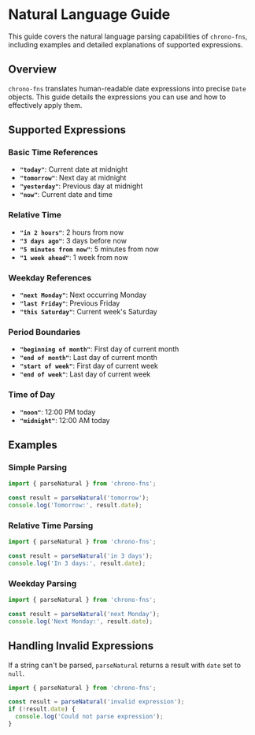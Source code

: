 # Natural Language Guide

This guide covers the natural language parsing capabilities of `chrono-fns`, including examples and detailed explanations of supported expressions.

## Overview

`chrono-fns` translates human-readable date expressions into precise `Date` objects. This guide details the expressions you can use and how to effectively apply them.

## Supported Expressions

### Basic Time References
- **`"today"`**: Current date at midnight
- **`"tomorrow"`**: Next day at midnight
- **`"yesterday"`**: Previous day at midnight
- **`"now"`**: Current date and time

### Relative Time
- **`"in 2 hours"`**: 2 hours from now
- **`"3 days ago"`**: 3 days before now
- **`"5 minutes from now"`**: 5 minutes from now
- **`"1 week ahead"`**: 1 week from now

### Weekday References
- **`"next Monday"`**: Next occurring Monday
- **`"last Friday"`**: Previous Friday
- **`"this Saturday"`**: Current week's Saturday

### Period Boundaries
- **`"beginning of month"`**: First day of current month
- **`"end of month"`**: Last day of current month
- **`"start of week"`**: First day of current week
- **`"end of week"`**: Last day of current week

### Time of Day
- **`"noon"`**: 12:00 PM today
- **`"midnight"`**: 12:00 AM today

## Examples

### Simple Parsing

```typescript
import { parseNatural } from 'chrono-fns';

const result = parseNatural('tomorrow');
console.log('Tomorrow:', result.date);
```

### Relative Time Parsing

```typescript
import { parseNatural } from 'chrono-fns';

const result = parseNatural('in 3 days');
console.log('In 3 days:', result.date);
```

### Weekday Parsing

```typescript
import { parseNatural } from 'chrono-fns';

const result = parseNatural('next Monday');
console.log('Next Monday:', result.date);
```

## Handling Invalid Expressions

If a string can't be parsed, `parseNatural` returns a result with `date` set to `null`.

```typescript
import { parseNatural } from 'chrono-fns';

const result = parseNatural('invalid expression');
if (!result.date) {
  console.log('Could not parse expression');
}
```
